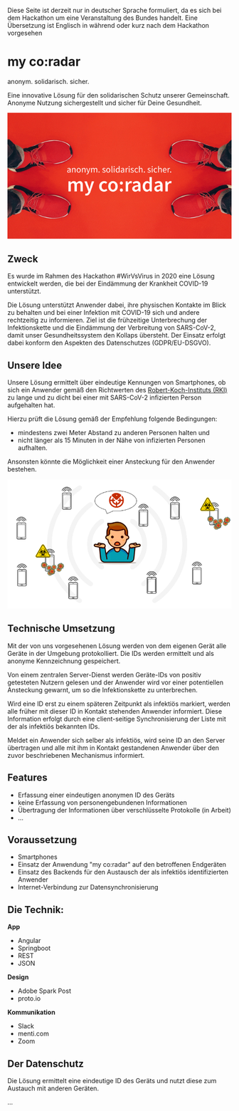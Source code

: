 
Diese Seite ist derzeit nur in deutscher Sprache formuliert, da es sich bei dem Hackathon um eine Veranstaltung des Bundes handelt. Eine Übersetzung ist Englisch in während oder kurz nach dem Hackathon vorgesehen


# my co:radar
anonym. solidarisch. sicher.

Eine innovative Lösung für den solidarischen Schutz unserer Gemeinschaft. Anonyme Nutzung sichergestellt und sicher für Deine Gesundheit.

![logo_small](docs/images/logo_small.png)

## Zweck
Es wurde im Rahmen des Hackathon #WirVsVirus in 2020 eine Lösung entwickelt werden, die bei der Eindämmung der Krankheit COVID-19 unterstützt.  

Die Lösung unterstützt Anwender dabei, ihre physischen Kontakte im Blick zu behalten und bei einer Infektion mit COVID-19 sich und andere rechtzeitig zu informieren. Ziel ist die frühzeitige Unterbrechung der Infektionskette und die Eindämmung der Verbreitung von SARS-CoV-2, damit unser Gesundheitssystem den Kollaps übersteht. Der Einsatz erfolgt dabei konform den Aspekten des Datenschutzes (GDPR/EU-DSGVO).  

## Unsere Idee
Unsere Lösung ermittelt über eindeutige Kennungen von Smartphones, ob sich ein Anwender gemäß den Richtwerten des [Robert-Koch-Instituts (RKI)](https://www.rki.de/) zu lange und zu dicht bei einer mit SARS-CoV-2 infizierten Person aufgehalten hat.  

Hierzu prüft die Lösung gemäß der Empfehlung folgende Bedingungen:  

- mindestens zwei Meter Abstand zu anderen Personen halten und   
- nicht länger als 15 Minuten in der Nähe von infizierten Personen aufhalten.  

Ansonsten könnte die Möglichkeit einer Ansteckung für den Anwender bestehen.  

![risk](docs/images/contactrisk.png)

## Technische Umsetzung  

Mit der von uns vorgesehenen Lösung werden von dem eigenen Gerät alle Geräte in der Umgebung protokolliert. Die IDs werden ermittelt und als anonyme Kennzeichnung gespeichert.

Von einem zentralen Server-Dienst werden Geräte-IDs von positiv getesteten Nutzern gelesen und der Anwender wird vor einer potentiellen Ansteckung gewarnt, um so die Infektionskette zu unterbrechen.

Wird eine ID erst zu einem späteren Zeitpunkt als infektiös markiert, werden alle früher mit dieser ID in Kontakt stehenden Anwender informiert. Diese Information erfolgt durch eine client-seitige Synchronisierung der Liste mit der als infektiös bekannten IDs.

Meldet ein Anwender sich selber als infektiös, wird seine ID an den Server übertragen und alle mit ihm in Kontakt gestandenen Anwender über den zuvor beschriebenen Mechanismus informiert.

## Features
- Erfassung einer eindeutigen anonymen ID des Geräts
- keine Erfassung von personengebundenen Informationen
- Übertragung der Informationen über verschlüsselte Protokolle (in Arbeit)
- ...

## Voraussetzung
- Smartphones
- Einsatz der Anwendung "my co:radar" auf den betroffenen Endgeräten
- Einsatz des Backends für den Austausch der als infektiös identifizierten Anwender
- Internet-Verbindung zur Datensynchronisierung

## Die Technik:
**App**  
- Angular  
- Springboot  
- REST  
- JSON  

**Design**  
- Adobe Spark Post  
- proto.io  

**Kommunikation**  
- Slack
- menti.com
- Zoom

## Der Datenschutz

Die Lösung ermittelt eine eindeutige ID des Geräts und nutzt diese zum Austauch mit anderen Geräten.

...